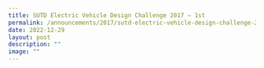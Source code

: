 ```yaml
---
title: SUTD Electric Vehicle Design Challenge 2017 – 1st
permalink: /announcements/2017/sutd-electric-vehicle-design-challenge-2017-1st/
date: 2022-12-29
layout: post
description: ""
image: ""
---
```

